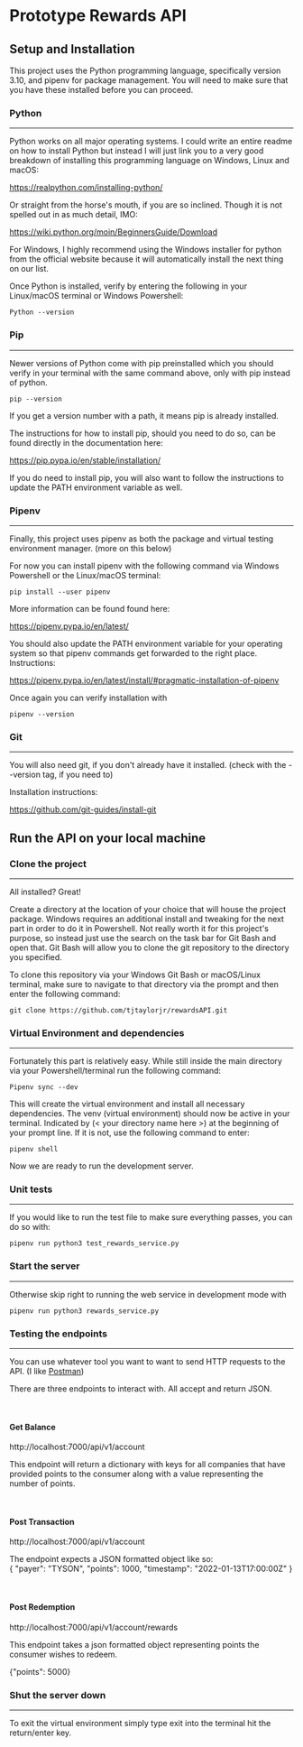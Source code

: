 # Prototype Rewards API

## __Setup and Installation__

This project uses the Python programming language, specifically version 3.10, and pipenv for package management.  You will need to make sure that you have these installed before you can proceed.

### Python
---
Python works on all major operating systems.  I could write an entire readme on how to install Python but instead I will just link you to a very good breakdown of installing this programming language on Windows, Linux and macOS:

https://realpython.com/installing-python/

Or straight from the horse's mouth, if you are so inclined.  Though it is not spelled out in as much detail, IMO:

https://wiki.python.org/moin/BeginnersGuide/Download


For Windows, I highly recommend using the Windows installer for python from the official website because it will automatically install the next thing on our list.

Once Python is installed, verify by entering the following in your Linux/macOS terminal or Windows Powershell:

```console
Python --version
```

### Pip
---
Newer versions of Python come with pip preinstalled which you should verify in your terminal with the same command above, only with pip instead of python.

```console
pip --version
```

If you get a version number with a path, it means pip is already installed.

The instructions for how to install pip, should you need to do so, can be found directly in the documentation here:

https://pip.pypa.io/en/stable/installation/

If you do need to install pip, you will also want to follow the instructions to update the PATH environment variable as well.

### Pipenv
---
Finally, this project uses pipenv as both the package and virtual testing environment manager. (more on this below)

For now you can install pipenv with the following command via Windows Powershell or the Linux/macOS terminal:

```console
pip install --user pipenv
```

More information can be found found here:

https://pipenv.pypa.io/en/latest/

You should also update the PATH environment variable for your operating system so that pipenv commands get forwarded to the right place.  Instructions:

https://pipenv.pypa.io/en/latest/install/#pragmatic-installation-of-pipenv

Once again you can verify installation with
```console
pipenv --version
```
### Git
---
You will also need git, if you don't already have it installed.  (check with the --version tag, if you need to)

Installation instructions:

https://github.com/git-guides/install-git

## __Run the API on your local machine__

### Clone the project
---
All installed?  Great!

Create a directory at the location of your choice that will house the project package.  Windows requires an additional install and tweaking for the next part in order to do it in Powershell.  Not really worth it for this project's purpose, so instead just use the search on the task bar for Git Bash and open that.  Git Bash will allow you to clone the git repository to the directory you specified.

 To clone this repository via your Windows Git Bash or macOS/Linux terminal, make sure to navigate to that directory via the prompt and then enter the following command:

```console
git clone https://github.com/tjtaylorjr/rewardsAPI.git
```

### Virtual Environment and dependencies
---
Fortunately this part is relatively easy. While still inside the main directory via your Powershell/terminal run the following command:

```console
Pipenv sync --dev
```

This will create the virtual environment and install all necessary dependencies.  The venv (virtual environment) should now be active in your terminal.  Indicated by (< your directory name here >) at the beginning of your prompt line.  If it is not, use the following command to enter:

```console
pipenv shell
```

Now we are ready to run the development server.

### Unit tests
---
If you would like to run the test file to make sure everything passes, you can do so with:

```console
pipenv run python3 test_rewards_service.py
```

### Start the server
---
Otherwise skip right to running the web service in development mode with

```console
pipenv run python3 rewards_service.py
```

### Testing the endpoints
---

You can use whatever tool you want to want to send HTTP requests to the API.  (I like [Postman](https://www.postman.com/downloads/))

There are three endpoints to interact with.  All accept and return JSON.

<br>

#### Get Balance
http://localhost:7000/api/v1/account

This endpoint will return a dictionary with keys for all companies that have provided points to the consumer along with a value representing the number of points.

<br>

#### Post Transaction
http://localhost:7000/api/v1/account

The endpoint expects a JSON formatted object like so:
<br>
{
    "payer": "TYSON",
    "points": 1000,
    "timestamp": "2022-01-13T17:00:00Z"
}

<br>

#### Post Redemption
http://localhost:7000/api/v1/account/rewards

This endpoint takes a json formatted object representing points the consumer wishes to redeem.

{"points": 5000}

### Shut the server down
---
To exit the virtual environment simply type exit into the terminal hit the return/enter key.
